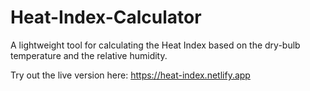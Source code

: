 # Heat-Index-Calculator
A lightweight tool for calculating the Heat Index based on the dry-bulb temperature and the relative humidity.

Try out the live version here: https://heat-index.netlify.app
